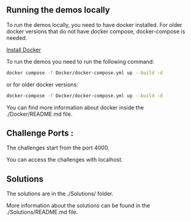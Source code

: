 ## Running the demos locally

To run the demos locally, you need to have docker installed.
For older docker versions that do not have docker compose, docker-compose is needed.

[Install Docker](https://docs.docker.com/get-docker/)

To run the demos you need to run the following command:

```bash
docker compose -f Docker/docker-compose.yml up --build -d
```

or for older docker versions:

```bash
docker-compose -f Docker/docker-compose.yml up --build -d
```

You can find more information about docker inside the ./Docker/README.md file.

## Challenge Ports :

The challenges start from the port 4000.

You can access the challenges with localhost.

## Solutions

The solutions are in the ./Solutions/ folder.

More information about the solutions can be found in the ./Solutions/README.md file.
